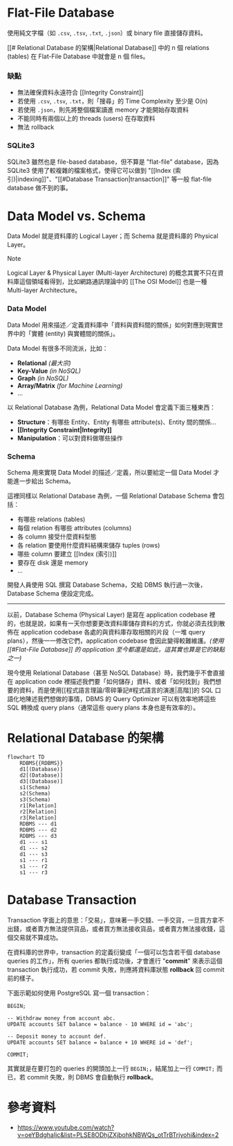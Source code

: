 # Flat-File Database

使用純文字檔（如 `.csv`, `.tsv`, `.txt`, `.json`）或 binary file 直接儲存資料。

[[# Relational Database 的架構|Relational Database]] 中的 n 個 relations (tables) 在 Flat-File Database 中就會是 n 個 files。

### 缺點

- 無法確保資料永遠符合 [[Integrity Constraint]]
- 若使用 `.csv`, `.tsv`, `.txt`，則「搜尋」的 Time Complexity 至少是 O(n)
- 若使用 `.json`，則先將整個檔案讀進 memory 才能開始存取資料
- 不能同時有兩個以上的 threads (users) 在存取資料
- 無法 rollback

### SQLite3

SQLite3 雖然也是 file-based database，但不算是 "flat-file" database，因為 SQLite3 使用了較複雜的檔案格式，使得它可以做到 "[[Index (索引)|indexing]]"、"[[#Database Transaction|transaction]]" 等一般 flat-file database 做不到的事。

# Data Model vs. Schema

Data Model 就是資料庫的 Logical Layer；而 Schema 就是資料庫的 Physical Layer。

> [!Note]
>Logical Layer & Physical Layer (Multi-layer Architecture) 的概念其實不只在資料庫這個領域看得到，比如網路通訊理論中的 [[The OSI Model]] 也是一種 Multi-layer Architecture。

### Data Model

Data Model 用來描述／定義資料庫中「資料與資料間的關係」如何對應到現實世界中的「實體 (entity) 與實體間的關係」。

Data Model 有很多不同流派，比如：

- **Relational** *(最大宗)*
- **Key-Value** *(in NoSQL)*
- **Graph** *(in NoSQL)*
- **Array/Matrix** *(for Machine Learning)*
- ...

以 Relational Database 為例，Relational Data Model 會定義下面三種東西：

- **Structure**：有哪些 Entity、Entity 有哪些 attribute(s)、Entity 間的關係...
- **[[Integrity Constraint|Integrity]]**
- **Manipulation**：可以對資料做哪些操作

### Schema

Schema 用來實現 Data Model 的描述／定義，所以要給定一個 Data Model 才能進一步給出 Schema。

這裡同樣以 Relational Database 為例，一個 Relational Database Schema 會包括：

- 有哪些 relations (tables)
- 每個 relation 有哪些 attributes (columns)
- 各 column 接受什麼資料型態
- 各 relation 要使用什麼資料結構來儲存 tuples (rows)
- 哪些 column 要建立 [[Index (索引)]]
- 要存在 disk 還是 memory
- ...

開發人員使用 SQL 撰寫 Database Schema，交給 DBMS 執行過一次後，Database Schema 便設定完成。

---

以前，Database Schema (Physical Layer) 是寫在 application codebase 裡的，也就是說，如果有一天你想要更改資料庫儲存資料的方式，你就必須去找到散佈在 application codebase 各處的與資料庫存取相關的片段（一堆 query plans），然後一一修改它們，application codebase 會因此變得較難維護。*(使用 [[#Flat-File Database]] 的 application 至今都還是如此，這其實也算是它的缺點之一)*

現今使用 Relational Database（甚至 NoSQL Database）時，我們幾乎不會直接在 application code 裡描述我們要「如何儲存」資料、或者「如何找到」我們想要的資料，而是使用[[程式語言理論/零碎筆記#程式語言的演進|高階]]的 SQL 口語化地陳述我們想做的事情，DBMS 的 Query Optimizer 可以有效率地將這些 SQL 轉換成 query plans（通常這些 query plans 本身也是有效率的）。

# Relational Database 的架構

```mermaid
flowchart TD
    RDBMS{{RDBMS}}
    d1[(Database)]
    d2[(Database)]
    d3[(Database)]
    s1(Schema)
    s2(Schema)
    s3(Schema)
    r1[Relation]
    r2[Relation]
    r3[Relation]
    RDBMS --- d1
    RDBMS --- d2
    RDBMS --- d3
    d1 --- s1
    d1 --- s2
    d1 --- s3
    s1 --- r1
    s1 --- r2
    s1 --- r3
```

# Database Transaction

Transaction 字面上的意思：「交易」，意味著一手交錢、一手交貨，一旦買方拿不出錢，或者賣方無法提供貨品，或者買方無法接收貨品，或者賣方無法接收錢，這個交易就不算成功。

在資料庫的世界中，transaction 的定義衍變成「一個可以包含若干個 database queries 的工作」，所有 queries 都執行成功後，才會進行 "**commit**" 來表示這個 transaction 執行成功，若 commit 失敗，則應將資料庫狀態 **rollback** 回 commit 前的樣子。

下面示範如何使用 PostgreSQL 寫一個 transaction：

```PostgreSQL
BEGIN;

-- Withdraw money from account abc.
UPDATE accounts SET balance = balance - 10 WHERE id = 'abc';

-- Deposit money to account def.
UPDATE accounts SET balance = balance + 10 WHERE id = 'def';

COMMIT;
```

其實就是在要打包的 queries 的開頭加上一行 `BEGIN;`，結尾加上一行 `COMMIT;` 而已，若 commit 失敗，則 DBMS 會自動執行 **rollback**。

# 參考資料

- <https://www.youtube.com/watch?v=oeYBdghaIjc&list=PLSE8ODhjZXjbohkNBWQs_otTrBTrjyohi&index=2>